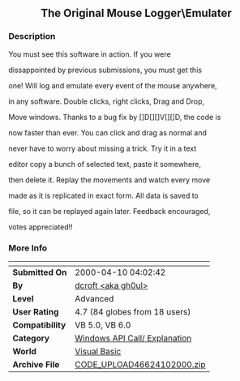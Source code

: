 ﻿<div align="center">

## The Original Mouse Logger\\Emulater


</div>

### Description

You must see this software in action. If you were

dissappointed by previous submissions, you must get this

one! Will log and emulate every event of the mouse anywhere,

in any software. Double clicks, right clicks, Drag and Drop,

Move windows. Thanks to a bug fix by []D[][]V[][]D, the code is

now faster than ever. You can click and drag as normal and

never have to worry about missing a trick. Try it in a text

editor copy a bunch of selected text, paste it somewhere,

then delete it. Replay the movements and watch every move

made as it is replicated in exact form. All data is saved to

file, so it can be replayed again later. Feedback encouraged,

votes appreciated!!
 
### More Info
 


<span>             |<span>
---                |---
**Submitted On**   |2000-04-10 04:02:42
**By**             |[dcroft  \<aka gh0ul\>](https://github.com/Planet-Source-Code/PSCIndex/blob/master/ByAuthor/dcroft-aka-gh0ul.md)
**Level**          |Advanced
**User Rating**    |4.7 (84 globes from 18 users)
**Compatibility**  |VB 5\.0, VB 6\.0
**Category**       |[Windows API Call/ Explanation](https://github.com/Planet-Source-Code/PSCIndex/blob/master/ByCategory/windows-api-call-explanation__1-39.md)
**World**          |[Visual Basic](https://github.com/Planet-Source-Code/PSCIndex/blob/master/ByWorld/visual-basic.md)
**Archive File**   |[CODE\_UPLOAD46624102000\.zip](https://github.com/Planet-Source-Code/dcroft-aka-gh0ul-the-original-mouse-logger-emulater__1-7153/archive/master.zip)








